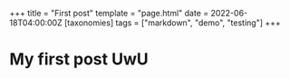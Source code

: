 +++
title = "First post"
template = "page.html"
date = 2022-06-18T04:00:00Z
[taxonomies]
tags = ["markdown", "demo", "testing"]
+++


# My first post UwU